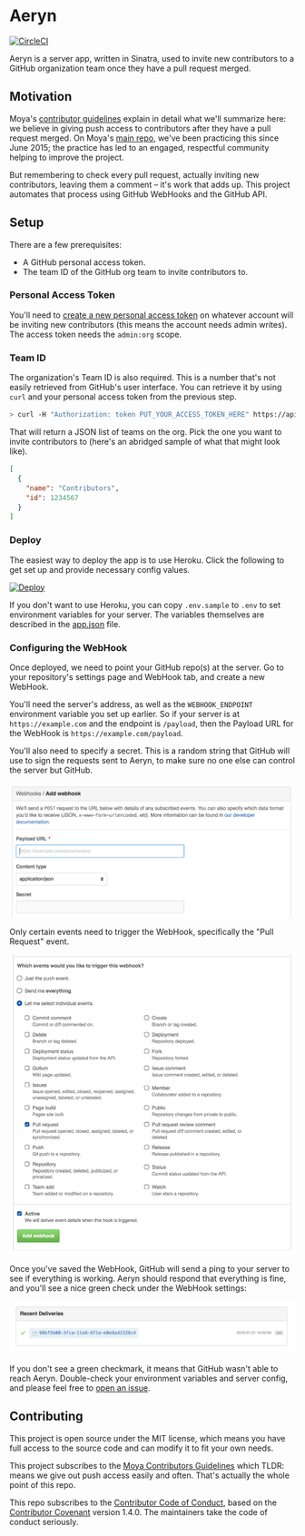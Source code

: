 # Aeryn

[![CircleCI](https://circleci.com/gh/Moya/Aeryn.svg?style=svg)](https://circleci.com/gh/Moya/Aeryn)

Aeryn is a server app, written in Sinatra, used to invite new contributors to a GitHub organization team once they have a pull request merged. 

## Motivation

Moya's [contributor guidelines](https://github.com/Moya/contributors) explain in detail what we'll summarize here: we believe in giving push access to contributors after they have a pull request merged. On Moya's [main repo](https://github.com/Moya/Moya), we've been practicing this since June 2015; the practice has led to an engaged, respectful community helping to improve the project.

But remembering to check every pull request, actually inviting new contributors, leaving them a comment – it's work that adds up. This project automates that process using GitHub WebHooks and the GitHub API.

## Setup

There are a few prerequisites:

- A GitHub personal access token.
- The team ID of the GitHub org team to invite contributors to.

### Personal Access Token

You'll need to [create a new personal access token](https://github.com/settings/tokens/new) on whatever account will be inviting new contributors (this means the account needs admin writes). The access token needs the `admin:org` scope.

### Team ID

The organization's Team ID is also required. This is a number that's not easily retrieved from GitHub's user interface. You can retrieve it by using `curl` and your personal access token from the previous step.

```sh
> curl -H "Authorization: token PUT_YOUR_ACCESS_TOKEN_HERE" https://api.github.com/orgs/PUT_YOUR_ORG_NAME_HERE/teams
```

That will return a JSON list of teams on the org. Pick the one you want to invite contributors to (here's an abridged sample of what that might look like).

```json
[
  {
    "name": "Contributors",
    "id": 1234567
  }
]
```

### Deploy

The easiest way to deploy the app is to use Heroku. Click the following to get set up and provide necessary config values.

[![Deploy](https://www.herokucdn.com/deploy/button.png)](https://heroku.com/deploy)

If you don't want to use Heroku, you can copy `.env.sample` to `.env` to set environment variables for your server. The variables themselves are described in the [app.json](app.json) file.

### Configuring the WebHook

Once deployed, we need to point your GitHub repo(s) at the server. Go to your repository's settings page and WebHook tab, and create a new WebHook. 

You'll need the server's address, as well as the `WEBHOOK_ENDPOINT` environment variable you set up earlier. So if your server is at `https://example.com` and the endpoint is `/payload`, then the Payload URL for the WebHook is `https://example.com/payload`.

You'll also need to specify a secret. This is a random string that GitHub will use to sign the requests sent to Aeryn, to make sure no one else can control the server but GitHub.

![New WebHook interface](web/new_web_hook.png)

Only certain events need to trigger the WebHook, specifically the "Pull Request" event.

![New WebHook interface](web/trigger_events.png)

Once you've saved the WebHook, GitHub will send a ping to your server to see if everything is working. Aeryn should respond that everything is fine, and you'll see a nice green check under the WebHook settings:

![New WebHook interface](web/green_check.png)

If you don't see a green checkmark, it means that GitHub wasn't able to reach Aeryn. Double-check your environment variables and server config, and please feel free to [open an issue](https://github.com/Moya/Aeryn/issues/new).

## Contributing

This project is open source under the MIT license, which means you have full access to the source code and can modify it to fit your own needs.

This project subscribes to the [Moya Contributors Guidelines](https://github.com/Moya/contributors) which TLDR: means we give out push access easily and often. That's actually the whole point of this repo.

This repo subscribes to the [Contributor Code of Conduct](http://contributor-covenant.org/version/1/4/), based on the [Contributor Covenant](http://contributor-covenant.org) version 1.4.0. The maintainers take the code of conduct seriously. 
